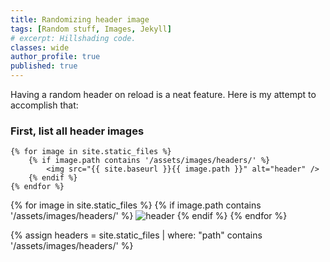 ```yaml
---
title: Randomizing header image
tags: [Random stuff, Images, Jekyll]
# excerpt: Hillshading code.
classes: wide
author_profile: true
published: true
---
```


Having a random header on reload is a neat feature. Here is my attempt to accomplish that:

### First, list all header images

```jekyll
{% for image in site.static_files %}
    {% if image.path contains '/assets/images/headers/' %}
        <img src="{{ site.baseurl }}{{ image.path }}" alt="header" />
    {% endif %}
{% endfor %}
```

{% for image in site.static_files %}
    {% if image.path contains '/assets/images/headers/' %}
        <img src="{{ site.baseurl }}{{ image.path }}" alt="header" />
    {% endif %}
{% endfor %}

{% assign headers = site.static_files | where: "path" contains '/assets/images/headers/' %}